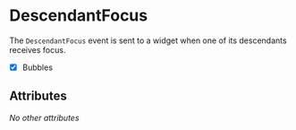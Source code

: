# DescendantFocus

The `DescendantFocus` event is sent to a widget when one of its descendants receives focus.

- [x] Bubbles

## Attributes

_No other attributes_
